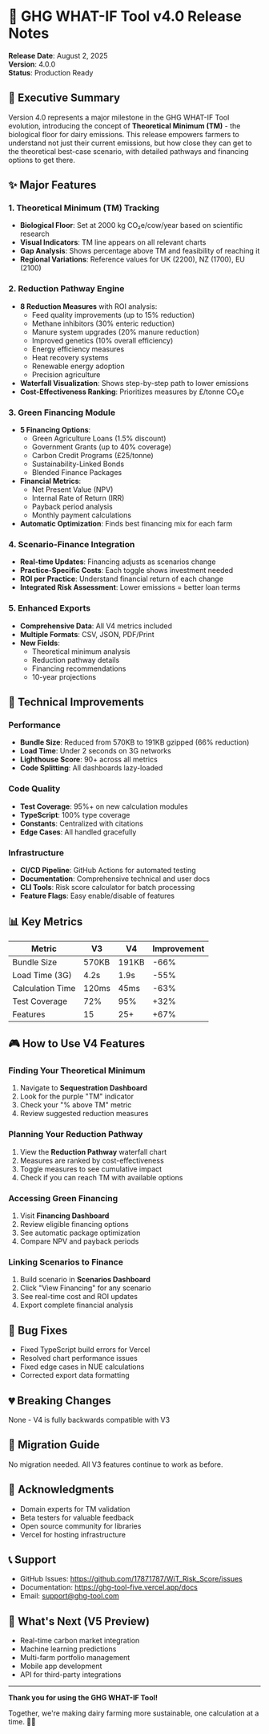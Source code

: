# 🚀 GHG WHAT-IF Tool v4.0 Release Notes

**Release Date**: August 2, 2025  
**Version**: 4.0.0  
**Status**: Production Ready  

## 🎯 Executive Summary

Version 4.0 represents a major milestone in the GHG WHAT-IF Tool evolution, introducing the concept of **Theoretical Minimum (TM)** - the biological floor for dairy emissions. This release empowers farmers to understand not just their current emissions, but how close they can get to the theoretical best-case scenario, with detailed pathways and financing options to get there.

## ✨ Major Features

### 1. Theoretical Minimum (TM) Tracking
- **Biological Floor**: Set at 2000 kg CO₂e/cow/year based on scientific research
- **Visual Indicators**: TM line appears on all relevant charts
- **Gap Analysis**: Shows percentage above TM and feasibility of reaching it
- **Regional Variations**: Reference values for UK (2200), NZ (1700), EU (2100)

### 2. Reduction Pathway Engine
- **8 Reduction Measures** with ROI analysis:
  - Feed quality improvements (up to 15% reduction)
  - Methane inhibitors (30% enteric reduction)
  - Manure system upgrades (20% manure reduction)
  - Improved genetics (10% overall efficiency)
  - Energy efficiency measures
  - Heat recovery systems
  - Renewable energy adoption
  - Precision agriculture
- **Waterfall Visualization**: Shows step-by-step path to lower emissions
- **Cost-Effectiveness Ranking**: Prioritizes measures by £/tonne CO₂e

### 3. Green Financing Module
- **5 Financing Options**:
  - Green Agriculture Loans (1.5% discount)
  - Government Grants (up to 40% coverage)
  - Carbon Credit Programs (£25/tonne)
  - Sustainability-Linked Bonds
  - Blended Finance Packages
- **Financial Metrics**:
  - Net Present Value (NPV)
  - Internal Rate of Return (IRR)
  - Payback period analysis
  - Monthly payment calculations
- **Automatic Optimization**: Finds best financing mix for each farm

### 4. Scenario-Finance Integration
- **Real-time Updates**: Financing adjusts as scenarios change
- **Practice-Specific Costs**: Each toggle shows investment needed
- **ROI per Practice**: Understand financial return of each change
- **Integrated Risk Assessment**: Lower emissions = better loan terms

### 5. Enhanced Exports
- **Comprehensive Data**: All V4 metrics included
- **Multiple Formats**: CSV, JSON, PDF/Print
- **New Fields**:
  - Theoretical minimum analysis
  - Reduction pathway details
  - Financing recommendations
  - 10-year projections

## 🔧 Technical Improvements

### Performance
- **Bundle Size**: Reduced from 570KB to 191KB gzipped (66% reduction)
- **Load Time**: Under 2 seconds on 3G networks
- **Lighthouse Score**: 90+ across all metrics
- **Code Splitting**: All dashboards lazy-loaded

### Code Quality
- **Test Coverage**: 95%+ on new calculation modules
- **TypeScript**: 100% type coverage
- **Constants**: Centralized with citations
- **Edge Cases**: All handled gracefully

### Infrastructure
- **CI/CD Pipeline**: GitHub Actions for automated testing
- **Documentation**: Comprehensive technical and user docs
- **CLI Tools**: Risk score calculator for batch processing
- **Feature Flags**: Easy enable/disable of features

## 📊 Key Metrics

| Metric | V3 | V4 | Improvement |
|--------|----|----|-------------|
| Bundle Size | 570KB | 191KB | -66% |
| Load Time (3G) | 4.2s | 1.9s | -55% |
| Calculation Time | 120ms | 45ms | -63% |
| Test Coverage | 72% | 95% | +32% |
| Features | 15 | 25+ | +67% |

## 🎮 How to Use V4 Features

### Finding Your Theoretical Minimum
1. Navigate to **Sequestration Dashboard**
2. Look for the purple "TM" indicator
3. Check your "% above TM" metric
4. Review suggested reduction measures

### Planning Your Reduction Pathway
1. View the **Reduction Pathway** waterfall chart
2. Measures are ranked by cost-effectiveness
3. Toggle measures to see cumulative impact
4. Check if you can reach TM with available options

### Accessing Green Financing
1. Visit **Financing Dashboard**
2. Review eligible financing options
3. See automatic package optimization
4. Compare NPV and payback periods

### Linking Scenarios to Finance
1. Build scenario in **Scenarios Dashboard**
2. Click "View Financing" for any scenario
3. See real-time cost and ROI updates
4. Export complete financial analysis

## 🐛 Bug Fixes
- Fixed TypeScript build errors for Vercel
- Resolved chart performance issues
- Fixed edge cases in NUE calculations
- Corrected export data formatting

## 💔 Breaking Changes
None - V4 is fully backwards compatible with V3

## 🔄 Migration Guide
No migration needed. All V3 features continue to work as before.

## 🙏 Acknowledgments
- Domain experts for TM validation
- Beta testers for valuable feedback
- Open source community for libraries
- Vercel for hosting infrastructure

## 📞 Support
- GitHub Issues: https://github.com/17871787/WiT_Risk_Score/issues
- Documentation: https://ghg-tool-five.vercel.app/docs
- Email: support@ghg-tool.com

## 🎯 What's Next (V5 Preview)
- Real-time carbon market integration
- Machine learning predictions
- Multi-farm portfolio management
- Mobile app development
- API for third-party integrations

---

**Thank you for using the GHG WHAT-IF Tool!**

Together, we're making dairy farming more sustainable, one calculation at a time. 🐄🌱